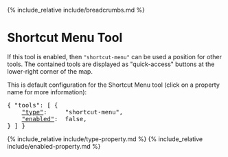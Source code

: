 {% include_relative include/breadcrumbs.md %}

# Shortcut Menu Tool

If this tool is enabled, then `"shortcut-menu"` can be used a position for other tools.
The contained tools are displayed as "quick-access" buttons at the lower-right corner of the map.

This is default configuration for the Shortcut Menu tool (click on a property name for more information):
<pre>
{ "tools": [ {
    <a href="#type-property"        >"type"</a>:     "shortcut-menu",
    <a href="#enabled-property"     >"enabled"</a>:  false,
} ] }
</pre>

{% include_relative include/type-property.md %}
{% include_relative include/enabled-property.md %}
